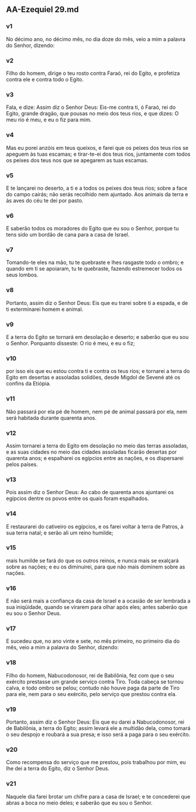## AA-Ezequiel 29.md
### v1
 No décimo ano, no décimo mês, no dia doze do mês, veio a mim a palavra do Senhor, dizendo:
### v2
 Filho do homem, dirige o teu rosto contra Faraó, rei do Egito, e profetiza contra ele e contra todo o Egito.
### v3
 Fala, e dize: Assim diz o Senhor Deus: Eis-me contra ti, ó Faraó, rei do Egito, grande dragão, que pousas no meio dos teus rios, e que dizes: O meu rio é meu, e eu o fiz para mim.
### v4
 Mas eu porei anzóis em teus queixos, e farei que os peixes dos teus rios se apeguem às tuas escamas; e tirar-te-ei dos teus rios, juntamente com todos os peixes dos teus nos que se apegarem as tuas escamas.
### v5
 E te lançarei no deserto, a ti e a todos os peixes dos teus rios; sobre a face do campo cairás; não serás recolhido nem ajuntado. Aos animais da terra e às aves do céu te dei por pasto.
### v6
 E saberão todos os moradores do Egito que eu sou o Senhor, porque tu tens sido um bordão de cana para a casa de Israel.
### v7
 Tomando-te eles na mão, tu te quebraste e lhes rasgaste todo o ombro; e quando em ti se apoiaram, tu te quebraste, fazendo estremecer todos os seus lombos.
### v8
 Portanto, assim diz o Senhor Deus: Eis que eu trarei sobre ti a espada, e de ti exterminarei homem e animal.
### v9
 E a terra do Egito se tornará em desolação e deserto; e saberão que eu sou o Senhor. Porquanto disseste: O rio é meu, e eu o fiz;
### v10
 por isso eis que eu estou contra ti e contra os teus rios; e tornarei a terra do Egito em desertas e assoladas solidões, desde Migdol de Sevené até os confins da Etiópia.
### v11
 Não passará por ela pé de homem, nem pé de animal passará por ela, nem será habitada durante quarenta anos.
### v12
 Assim tornarei a terra do Egito em desolação no meio das terras assoladas, e as suas cidades no meio das cidades assoladas ficarão desertas por quarenta anos; e espalharei os egípcios entre as nações, e os dispersarei pelos países.
### v13
 Pois assim diz o Senhor Deus: Ao cabo de quarenta anos ajuntarei os egípcios dentre os povos entre os quais foram espalhados.
### v14
 E restaurarei do cativeiro os egípcios, e os farei voltar à terra de Patros, à sua terra natal; e serão ali um reino humilde;
### v15
 mais humilde se fará do que os outros reinos, e nunca mais se exalçará sobre as nações; e eu os diminuirei, para que não mais dominem sobre as nações.
### v16
 E não será mais a confiança da casa de Israel e a ocasião de ser lembrada a sua iniqüidade, quando se virarem para olhar após eles; antes saberão que eu sou o Senhor Deus.
### v17
 E sucedeu que, no ano vinte e sete, no mês primeiro, no primeiro dia do mês, veio a mim a palavra do Senhor, dizendo:
### v18
 Filho do homem, Nabucodonosor, rei de Babilônia, fez com que o seu exército prestasse um grande serviço contra Tiro. Toda cabeça se tornou calva, e todo ombro se pelou; contudo não houve paga da parte de Tiro para ele, nem para o seu exército, pelo serviço que prestou contra ela.
### v19
 Portanto, assim diz o Senhor Deus: Eis que eu darei a Nabucodonosor, rei de Babilônia, a terra do Egito; assim levará ele a multidão dela, como tomará o seu despojo e roubará a sua presa; e isso será a paga para o seu exército.
### v20
 Como recompensa do serviço que me prestou, pois trabalhou por mim, eu lhe dei a terra do Egito, diz o Senhor Deus.
### v21
 Naquele dia farei brotar um chifre para a casa de Israel; e te concederei que abras a boca no meio deles; e saberão que eu sou o Senhor.
